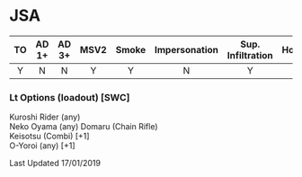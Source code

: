 # JSA

| TO | AD 1+ | AD 3+ | MSV2 | Smoke | Impersonation | Sup. Infiltration | HoloProjector | TAGs | Strategos |
|:--:|:-----:|:-----:|:----:|:-----:|:-------------:|:-----------------:|:-------------:|:----:|:---------:|
| Y  | N     | N     | Y    | Y     | N             | Y                 | N             | Y    |           |

### Lt Options (loadout) [SWC]
Kuroshi Rider (any)  
Neko Oyama (any)
Domaru (Chain Rifle)  
Keisotsu (Combi) [+1]  
O-Yoroi (any) [+1]  

Last Updated 17/01/2019
